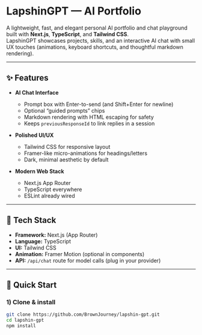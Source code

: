 # LapshinGPT — AI Portfolio

A lightweight, fast, and elegant personal AI portfolio and chat playground built with **Next.js**, **TypeScript**, and **Tailwind CSS**.  
LapshinGPT showcases projects, skills, and an interactive AI chat with small UX touches (animations, keyboard shortcuts, and thoughtful markdown rendering).

---

## ✨ Features

- **AI Chat Interface**
  - Prompt box with Enter-to-send (and Shift+Enter for newline)
  - Optional “guided prompts” chips
  - Markdown rendering with HTML escaping for safety
  - Keeps `previousResponseId` to link replies in a session

- **Polished UI/UX**
  - Tailwind CSS for responsive layout
  - Framer-like micro-animations for headings/letters
  - Dark, minimal aesthetic by default

- **Modern Web Stack**
  - Next.js App Router
  - TypeScript everywhere
  - ESLint already wired

---

## 🧱 Tech Stack

- **Framework:** Next.js (App Router)
- **Language:** TypeScript
- **UI:** Tailwind CSS
- **Animation:** Framer Motion (optional in components)
- **API:** `/api/chat` route for model calls (plug in your provider)

---

## 🚀 Quick Start

### 1) Clone & install
```bash
git clone https://github.com/BrownJourney/lapshin-gpt.git
cd lapshin-gpt
npm install
